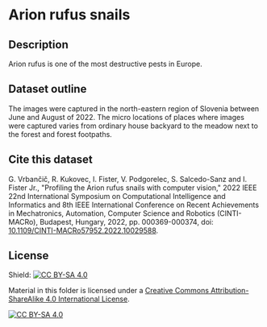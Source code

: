 # Arion rufus snails 

## Description
Arion rufus is one of the most destructive pests in Europe.

## Dataset outline
The images were captured in the north-eastern region of Slovenia between June and August of 2022. The micro locations of places where images were captured varies from ordinary house backyard to the meadow next to the forest and forest footpaths.

## Cite this dataset

G. Vrbančič, R. Kukovec, I. Fister, V. Podgorelec, S. Salcedo-Sanz and I. Fister Jr., "Profiling the Arion rufus snails with computer vision," 2022 IEEE 22nd International Symposium on Computational Intelligence and Informatics and 8th IEEE International Conference on Recent Achievements in Mechatronics, Automation, Computer Science and Robotics (CINTI-MACRo), Budapest, Hungary, 2022, pp. 000369-000374, doi: [10.1109/CINTI-MACRo57952.2022.10029588](http://dx.doi.org/10.1109/CINTI-MACRo57952.2022.10029588).

## License
Shield: [![CC BY-SA 4.0][cc-by-sa-shield]][cc-by-sa]

Material in this folder is licensed under a
[Creative Commons Attribution-ShareAlike 4.0 International License][cc-by-sa].

[![CC BY-SA 4.0][cc-by-sa-image]][cc-by-sa]

[cc-by-sa]: http://creativecommons.org/licenses/by-sa/4.0/
[cc-by-sa-image]: https://licensebuttons.net/l/by-sa/4.0/88x31.png
[cc-by-sa-shield]: https://img.shields.io/badge/License-CC%20BY--SA%204.0-lightgrey.svg
